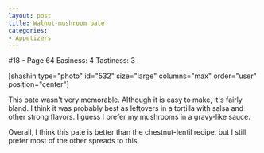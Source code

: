 ```yaml
---
layout: post
title: Walnut-mushroom pate
categories:
- Appetizers
---
```


#18 - Page 64
Easiness: 4
Tastiness: 3

[shashin type="photo" id="532" size="large" columns="max" order="user" position="center"]

This pate wasn't very memorable. Although it is easy to make, it's fairly bland. I think it was probably best as leftovers in a tortilla with salsa and other strong flavors. I guess I prefer my mushrooms in a gravy-like sauce.

Overall, I think this pate is better than the chestnut-lentil recipe, but I still prefer most of the other spreads to this.
